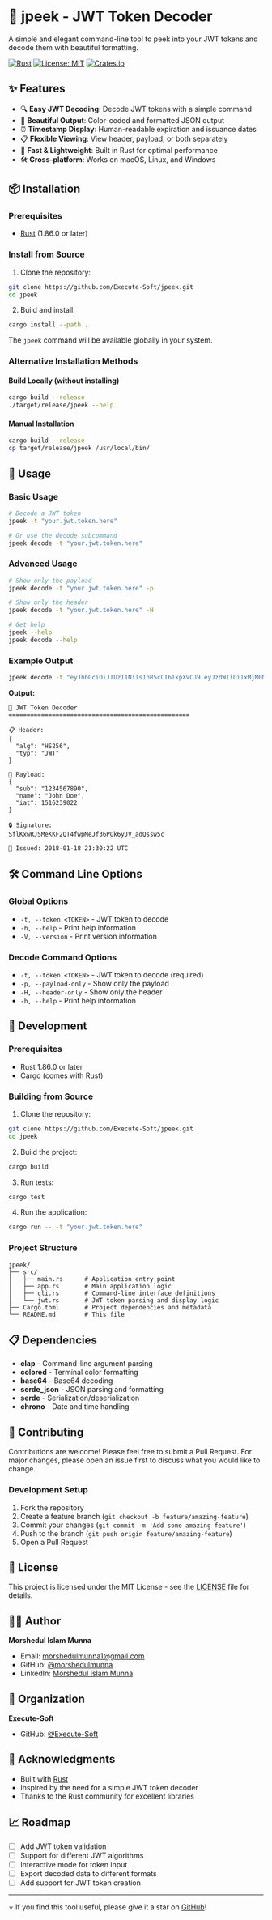 # 🔐 jpeek - JWT Token Decoder

A simple and elegant command-line tool to peek into your JWT tokens and decode them with beautiful formatting.

[![Rust](https://img.shields.io/badge/Rust-1.86.0+-orange.svg)](https://www.rust-lang.org/)
[![License: MIT](https://img.shields.io/badge/License-MIT-yellow.svg)](https://opensource.org/licenses/MIT)
[![Crates.io](https://img.shields.io/crates/v/jpeek)](https://crates.io/crates/jpeek)

## ✨ Features

- 🔍 **Easy JWT Decoding**: Decode JWT tokens with a simple command
- 🎨 **Beautiful Output**: Color-coded and formatted JSON output
- ⏰ **Timestamp Display**: Human-readable expiration and issuance dates
- 📋 **Flexible Viewing**: View header, payload, or both separately
- 🚀 **Fast & Lightweight**: Built in Rust for optimal performance
- 🛠️ **Cross-platform**: Works on macOS, Linux, and Windows

## 📦 Installation

### Prerequisites

- [Rust](https://rustup.rs/) (1.86.0 or later)

### Install from Source

1. Clone the repository:

```bash
git clone https://github.com/Execute-Soft/jpeek.git
cd jpeek
```

2. Build and install:

```bash
cargo install --path .
```

The `jpeek` command will be available globally in your system.

### Alternative Installation Methods

#### Build Locally (without installing)

```bash
cargo build --release
./target/release/jpeek --help
```

#### Manual Installation

```bash
cargo build --release
cp target/release/jpeek /usr/local/bin/
```

## 🚀 Usage

### Basic Usage

```bash
# Decode a JWT token
jpeek -t "your.jwt.token.here"

# Or use the decode subcommand
jpeek decode -t "your.jwt.token.here"
```

### Advanced Usage

```bash
# Show only the payload
jpeek decode -t "your.jwt.token.here" -p

# Show only the header
jpeek decode -t "your.jwt.token.here" -H

# Get help
jpeek --help
jpeek decode --help
```

### Example Output

```bash
jpeek decode -t "eyJhbGciOiJIUzI1NiIsInR5cCI6IkpXVCJ9.eyJzdWIiOiIxMjM0NTY3ODkwIiwibmFtZSI6IkpvaG4gRG9lIiwiaWF0IjoxNTE2MjM5MDIyfQ.SflKxwRJSMeKKF2QT4fwpMeJf36POk6yJV_adQssw5c"
```

**Output:**

```
🔐 JWT Token Decoder
==================================================

📋 Header:
{
  "alg": "HS256",
  "typ": "JWT"
}

📄 Payload:
{
  "sub": "1234567890",
  "name": "John Doe",
  "iat": 1516239022
}

🔒 Signature:
SflKxwRJSMeKKF2QT4fwpMeJf36POk6yJV_adQssw5c

📅 Issued: 2018-01-18 21:30:22 UTC
```

## 🛠️ Command Line Options

### Global Options

- `-t, --token <TOKEN>` - JWT token to decode
- `-h, --help` - Print help information
- `-V, --version` - Print version information

### Decode Command Options

- `-t, --token <TOKEN>` - JWT token to decode (required)
- `-p, --payload-only` - Show only the payload
- `-H, --header-only` - Show only the header
- `-h, --help` - Print help information

## 🔧 Development

### Prerequisites

- Rust 1.86.0 or later
- Cargo (comes with Rust)

### Building from Source

1. Clone the repository:

```bash
git clone https://github.com/Execute-Soft/jpeek.git
cd jpeek
```

2. Build the project:

```bash
cargo build
```

3. Run tests:

```bash
cargo test
```

4. Run the application:

```bash
cargo run -- -t "your.jwt.token.here"
```

### Project Structure

```
jpeek/
├── src/
│   ├── main.rs      # Application entry point
│   ├── app.rs       # Main application logic
│   ├── cli.rs       # Command-line interface definitions
│   └── jwt.rs       # JWT token parsing and display logic
├── Cargo.toml       # Project dependencies and metadata
└── README.md        # This file
```

## 📋 Dependencies

- **clap** - Command-line argument parsing
- **colored** - Terminal color formatting
- **base64** - Base64 decoding
- **serde_json** - JSON parsing and formatting
- **serde** - Serialization/deserialization
- **chrono** - Date and time handling

## 🤝 Contributing

Contributions are welcome! Please feel free to submit a Pull Request. For major changes, please open an issue first to discuss what you would like to change.

### Development Setup

1. Fork the repository
2. Create a feature branch (`git checkout -b feature/amazing-feature`)
3. Commit your changes (`git commit -m 'Add some amazing feature'`)
4. Push to the branch (`git push origin feature/amazing-feature`)
5. Open a Pull Request

## 📄 License

This project is licensed under the MIT License - see the [LICENSE](LICENSE) file for details.

## 👨‍💻 Author

**Morshedul Islam Munna**

- Email: morshedulmunna1@gmail.com
- GitHub: [@morshedulmunna](https://github.com/morshedulmunna)
- LinkedIn: [Morshedul Islam Munna](https://www.linkedin.com/in/morshedulmunna/)

## 🏢 Organization

**Execute-Soft**

- GitHub: [@Execute-Soft](https://github.com/Execute-Soft)

## 🙏 Acknowledgments

- Built with [Rust](https://www.rust-lang.org/)
- Inspired by the need for a simple JWT token decoder
- Thanks to the Rust community for excellent libraries

## 📈 Roadmap

- [ ] Add JWT token validation
- [ ] Support for different JWT algorithms
- [ ] Interactive mode for token input
- [ ] Export decoded data to different formats
- [ ] Add support for JWT token creation

---

⭐ If you find this tool useful, please give it a star on [GitHub](https://github.com/Execute-Soft/jpeek)!
